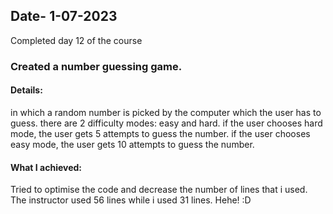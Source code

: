 ## Date- 1-07-2023
Completed day 12 of the course
### Created a number guessing game.
#### Details:
in which a random number is picked by the computer which the user has to guess.
there are 2 difficulty modes: easy and hard.
if the user chooses hard mode, the user gets 5 attempts to guess the number.
if the user chooses easy mode, the user gets 10 attempts to guess the number.
#### What I achieved:
Tried to optimise the code and decrease the number of lines that i used.
The instructor used 56 lines while i used 31 lines. Hehe! :D
